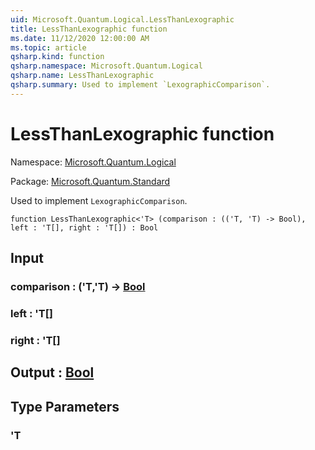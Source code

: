 ```yaml
---
uid: Microsoft.Quantum.Logical.LessThanLexographic
title: LessThanLexographic function
ms.date: 11/12/2020 12:00:00 AM
ms.topic: article
qsharp.kind: function
qsharp.namespace: Microsoft.Quantum.Logical
qsharp.name: LessThanLexographic
qsharp.summary: Used to implement `LexographicComparison`.
---
```


# LessThanLexographic function

Namespace: [Microsoft.Quantum.Logical](xref:Microsoft.Quantum.Logical)

Package: [Microsoft.Quantum.Standard](https://nuget.org/packages/Microsoft.Quantum.Standard)


Used to implement `LexographicComparison`.

```qsharp
function LessThanLexographic<'T> (comparison : (('T, 'T) -> Bool), left : 'T[], right : 'T[]) : Bool
```


## Input

### comparison : ('T,'T) -> [Bool](xref:microsoft.quantum.lang-ref.bool)




### left : 'T[]




### right : 'T[]





## Output : [Bool](xref:microsoft.quantum.lang-ref.bool)



## Type Parameters

### 'T

